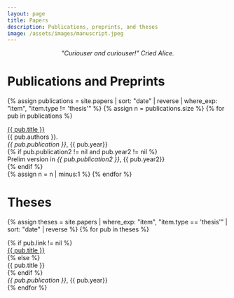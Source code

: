 ```yaml
---
layout: page
title: Papers
description: Publications, preprints, and theses
image: /assets/images/manuscript.jpeg
---
```



<div class='papers'>
  <p style="text-align: center">
    <em>"Curiouser and curiouser!" Cried Alice.</em>
  </p>

  <h1>Publications and Preprints</h1>

  {% assign publications = site.papers | sort: "date" | reverse | where_exp: "item", "item.type != 'thesis'" %}
  {% assign n = publications.size %}
  {% for pub in publications %}
  <div class="pubitem">
    <div class="pubtitle"><a href='{{ pub.link }}'>{{ pub.title }}</a></div>
    <div class="pubauthors">{{ pub.authors }}. 
    </div>
    <div class="pubinfo"><em>{{ pub.publication }}</em>, {{ pub.year}}</div>
     {% if pub.publication2 != nil and pub.year2 != nil %}
      <div class="pubinfo">Prelim version in <em>{{ pub.publication2 }}</em>, {{ pub.year2}}</div>
    {% endif %} 
  </div>
  {% assign n = n | minus:1 %}
  {% endfor %}

  <h1>Theses</h1>

  {% assign theses = site.papers | where_exp: "item", "item.type == 'thesis'" | sort: "date" | reverse %}
  {% for pub in theses %}
  <div class="pubitem">
    {% if pub.link != nil %}
      <div class="pubtitle"><a href='{{ pub.link }}'>{{ pub.title }}</a></div>
    {% else %}
      <div class="pubtitle">{{ pub.title }}</div>
    {% endif %}
    <div class="pubinfo"><em>{{ pub.publication }}</em>, {{ pub.year}}</div>
  </div>
  {% endfor %}

</div>